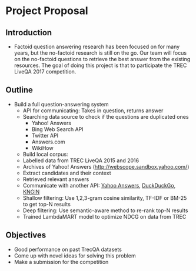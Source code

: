 # Project Proposal

## Introduction
 - Factoid question answering research has been focused on for many years, but the no-factoid research is still on the go.
   Our team will focus on the no-factoid questions to retrieve the best answer from the existing resources. The goal of doing
   this project is that to participate the TREC LiveQA 2017 competition.

## Outline

 - Build a full question-answering system
   - API for communicating: Takes in question, returns answer
    - Searching data source to check if the questions are duplicated ones
        - Yahoo! Answers
        - Bing Web Search API
        - Twitter API
        - Answers.com
        - WikiHow
   - Build local corpus:
    - Labelled data from TREC LiveQA 2015 and 2016
    - Archives of Yahoo! Answers (http://webscope.sandbox.yahoo.com/)
   - Extract candidates and their context
    - Retrieved relevant answers
   - Communicate with another API: [Yahoo Answers](https://developer.yahoo.com/answers/V1/questionSearch.html), [DuckDuckGo](https://duckduckgo.com/api), [KNGIN](http://www.kngine.com/QAAPI.html)
   - Shallow filtering: Use 1,2,3-gram cosine similarity, TF-IDF or BM-25 to get top-N results
   - Deep filtering: Use semantic-aware method to re-rank top-N results
   - Trained LambdaMART model to optimize NDCG on data from TREC

## Objectives

 - Good performance on past TrecQA datasets
 - Come up with novel ideas for solving this problem
 - Make a submission for the competition
